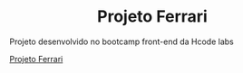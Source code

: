 <h1 align="center">Projeto Ferrari</h1>
<p align="justify">Projeto desenvolvido no bootcamp front-end da Hcode labs</p>
<a href="https://Inovattius.github.io">Projeto Ferrari</a>
